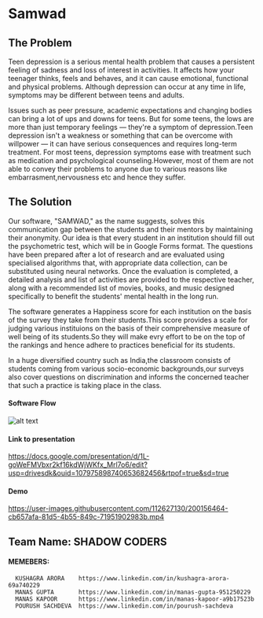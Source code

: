 # Samwad

## The Problem
Teen depression is a serious mental health problem that causes a persistent feeling of sadness and loss of interest in activities. It affects how your teenager thinks, feels and behaves, and it can cause emotional, functional and physical problems. Although depression can occur at any time in life, symptoms may be different between teens and adults.

Issues such as peer pressure, academic expectations and changing bodies can bring a lot of ups and downs for teens. But for some teens, the lows are more than just temporary feelings — they're a symptom of depression.Teen depression isn't a weakness or something that can be overcome with willpower — it can have serious consequences and requires long-term treatment. For most teens, depression symptoms ease with treatment such as medication and psychological counseling.However, most of them are not able to convey their problems to anyone due to various reasons like embarrasment,nervousness etc and hence they suffer.

## The Solution
Our software, "SAMWAD," as the name suggests, solves this communication gap between the students and their mentors by maintaining their anonymity. Our idea is that every student in an institution should fill out the psychometric test, which will be in Google Forms format. The questions have been prepared after a lot of research and are evaluated using specialised algorithms that, with appropriate data collection, can be substituted using neural networks. Once the evaluation is completed, a detailed analysis and list of activities are provided to the respective teacher, along with a recommended list of movies, books, and music designed specifically to benefit the students' mental health in the long run.

The software generates a Happiness score for each institution on the basis of the survey they take from their students.This score provides a scale for judging various instituions on the basis of their comprehensive measure of well being of its students.So they will make evry effort to be on the top of the rankings and hence adhere to practices beneficial for its students.

In a huge diversified country such as India,the classroom consists of students coming from various socio-economic backgrounds,our surveys also cover questions on discrimination and informs the concerned teacher that such a practice is taking place in the class.


#### Software Flow
![alt text](https://raw.githubusercontent.com/phoenix6017/Samwad/main/flow.png)

#### Link to presentation
https://docs.google.com/presentation/d/1L-goWeFMVbxr2kf16kdWjWKfx_Mrl7o6/edit?usp=drivesdk&ouid=107975898740653682456&rtpof=true&sd=true

#### Demo
https://user-images.githubusercontent.com/112627130/200156464-cb657afa-81d5-4b55-849c-71951902983b.mp4

## Team Name: SHADOW CODERS
#### MEMEBERS: 
      KUSHAGRA ARORA    https://www.linkedin.com/in/kushagra-arora-69a740229
      MANAS GUPTA       https://www.linkedin.com/in/manas-gupta-951250229
      MANAS KAPOOR      https://www.linkedin.com/in/manas-kapoor-a9b17523b
      POURUSH SACHDEVA  https://www.linkedin.com/in/pourush-sachdeva





